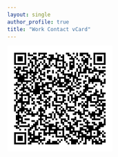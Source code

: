 ```yaml
---
layout: single
author_profile: true
title: "Work Contact vCard"
---
```


<img src="/assets/images/contact_qrcode.png" alt="Avin Zarlez Work Contact vCard"/>

